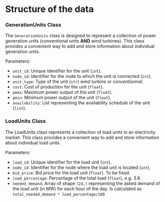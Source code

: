 # Structure of the data


### GenerationUnits Class

The `GenerationUnits` class is designed to represent a collection of power generation units (conventional units **AND** wind turbines). This class provides a convenient way to add and store information about individual generation units.

Parameters:
- `unit_id`: Unique identifier for the unit (`int`).
- `node_id`: Identifier for the node to which the unit is connected (`int`).
- `unit_type`: Type of the unit (`str`) *wind turbine* or *conventionnal*. 
- `cost`: Cost of production for the unit (`float`).
- `pmax`: Maximum power output of the unit (`float`).
- `pmin`: Minimum power output of the unit (`float`).
- `availability`: List representing the availability schedule of the unit (`list`). 

### LoadUnits Class
The LoadUnits class represents a collection of load units in an electricity market. This class provides a convenient way to add and store information about individual load units.

Parameters:
- `load_id`: Unique identifier for the load unit (`int`).
- `node_id`: Identifier for the node where the load unit is located (`int`).
- `bid_price`: Bid price for the load unit (`float`). To be fixed.
- `load_percentage`: Percentage of the total load (`float`), e.g. $3.8$.
- `needed_demand`: Array of shape `(24,)` representing the asked demand of the load unit (in MW) for each hour of the day. Is calculated as `total_needed_demand * load_percentage/100`